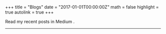 +++
title = "Blogs"
date = "2017-01-01T00:00:00Z"
math = false
highlight = true
autolink = true
+++

<div class="achievement-details">
  Read my recent posts in Medium <https://medium.com/@sadlil>.
</div>
<hr>
